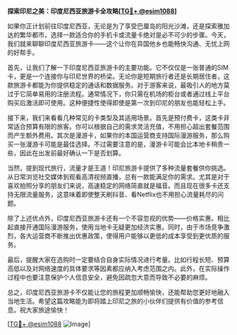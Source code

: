 **探索印尼之美：印度尼西亚旅游卡全攻略[[TG💪+ @esim1088](https://t.me/s/esim1088)]**

如果你正计划前往印度尼西亚，无论是为了享受巴厘岛的阳光沙滩，还是探索雅加达的繁华都市，选择一款适合你的手机卡或流量卡绝对是必不可少的步骤。今天，我们就来聊聊印度尼西亚旅游卡——这个让你在异国他乡也能畅快沟通、无忧上网的好帮手。

首先，让我们了解一下印度尼西亚旅游卡的主要功能。它不仅仅是一张普通的SIM卡，更是一个连接你与印尼世界的桥梁。无论你是短期旅行者还是长期居住者，这款旅游卡都能为你提供稳定的通话和数据服务。对于游客来说，最吸引人的地方莫过于它简单易用的注册流程。通常情况下，你只需在机场的柜台或者通过线上平台购买后激活即可使用。这种便捷性使得即使是第一次到印尼的朋友也能轻松上手。

接下来，我们来看看几种常见的卡类型及其适用场景。首先是预付费卡，这类卡非常适合预算有限的旅客。你可以根据自己的需求灵活充值，不用担心超出套餐范围而产生额外费用。其次是漫游卡，如果你的本国运营商支持国际漫游服务，那么购买一张漫游卡可能是最佳选择。不过需要注意的是，漫游卡可能会比本地卡稍贵一些，因此在出发前最好确认一下是否划算。

当然，提到现代旅行，流量才是王道！印尼旅游卡提供了多种流量套餐供你挑选。从日常浏览社交媒体到观看高清视频直播，总有一款能满足你的需求。尤其是对于喜欢拍照分享的朋友们来说，高速稳定的网络简直就是福音。而且现在很多卡还支持无限流量服务，这意味着即使整天刷抖音、看Netflix也不用担心流量耗尽的问题。

除了上述优点外，印度尼西亚旅游卡还有一个不容忽视的优势——价格实惠。相比起直接开通国际漫游服务，使用当地卡无疑更加经济实惠。同时，由于市场竞争激烈，各大运营商不断推出优惠政策，使得用户能够以更低的成本享受到更优质的服务。

最后，提醒大家在选购时一定要结合自身实际情况进行考量。比如行程长短、预算高低以及对网络速度的具体要求等因素都应纳入考虑范围之内。此外，在实际操作过程中也要注意保护个人信息安全，避免因疏忽大意而导致不必要的麻烦。

总之，印度尼西亚旅游卡不仅能让您的旅程更加顺畅愉快，还能帮助您更好地融入当地生活。希望这篇攻略能为即将踏上印尼之旅的小伙伴们提供有价值的参考信息。祝大家旅途愉快！

[[TG💪+ @esim1088](https://t.me/s/esim1088) ![Image](https://i.postimg.cc/4NQfJmqS/Snipaste-2025-05-13-00-14-12.png)]